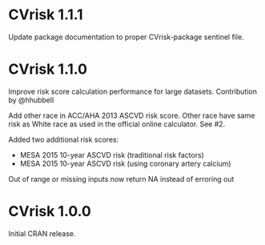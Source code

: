 # CVrisk 1.1.1

Update package documentation to proper CVrisk-package sentinel file.


# CVrisk 1.1.0

Improve risk score calculation performance for large datasets.  Contribution by 
@hhubbell

Add other race in ACC/AHA 2013 ASCVD risk score.  Other race have same risk as 
White race as used in the official online calculator. See #2.

Added two additional risk scores: 
- MESA 2015 10-year ASCVD risk (traditional risk factors)
- MESA 2015 10-year ASCVD risk (using coronary artery calcium)

Out of range or missing inputs now return NA instead of erroring out

# CVrisk 1.0.0

Initial CRAN release.
